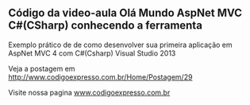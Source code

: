 ﻿Código da video-aula Olá Mundo AspNet MVC C#(CSharp) conhecendo a ferramenta
---
Exemplo prático de de como desenvolver sua primeira aplicação em AspNet MVC 4 com C#(Csharp) Visual Studio 2013

Veja a postagem em http://www.codigoexpresso.com.br/Home/Postagem/29

Visite nossa pagina www.codigoexpresso.com.br
